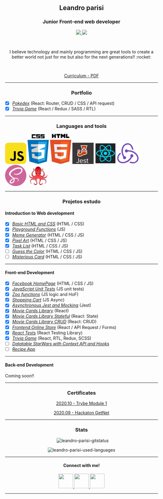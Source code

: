 <h2 align="center">Leandro parisi</h2>
<h3 align="center">Junior Front-end web developer</h3>
<p align="center">
  <a href="https://www.linkedin.com/in/leandro-parisi/" target="_blank" >
    <img src="https://i.ibb.co/Kx2GSrT/linkedin.png" width="35px">
  </a>
  <a href="https://www.instagram.com/leandroparisi.art/" target="_blank" >
    <img src="https://cdn.icon-icons.com/icons2/1211/PNG/512/1491579602-yumminkysocialmedia36_83067.png" width="35px">
  </a> 
</p>
<br />
<p align="center">
  I believe technology and mainly programming are great tools to create a better world not just for me but also for the next generations!! :rocket:
</p>
<br />
<p align="center">
  <a href="https://raw.githubusercontent.com/leandroparisi/leandroparisi/main/archives/CV-LeandroParisi_v1.1.pdf" target="_blank">
    Curriculum - PDF
  </a>
</p>

<hr />

<h3 align="center">Portfolio</h3>

- [x] *[Pokedex](https://leandroparisi.github.io/pokedex/)* (React: Router, CRUD / CSS / API request)
- [x] *[Trivia Game](https://github.com/LeandroParisi/A1.trivia-gamee)* (React / Redux / SASS / RTL) 

<hr />

<h3 align="center">Languages and tools</h3>
<div style="margin: auto">
  <img src="https://raw.githubusercontent.com/leandroparisi/leandroparisi/main/assets/JavaScript-icon.png" alt="JavaScript" width="70px"/>
  <img src="https://raw.githubusercontent.com/leandroparisi/leandroparisi/main/assets/Css-icon.png" alt="CSS" width="70px"/>
  <img src="https://raw.githubusercontent.com/leandroparisi/leandroparisi/main/assets/Html-icon.png" alt="HTML" width="70px"/>
  <img src="https://raw.githubusercontent.com/leandroparisi/leandroparisi/main/assets/Jest-icon.png" alt="Jest" width="70px"/>
  <img src="https://raw.githubusercontent.com/leandroparisi/leandroparisi/main/assets/React-icon.png" alt="React" width="70px"/>
  <img src="https://raw.githubusercontent.com/leandroparisi/leandroparisi/main/assets/Redux-icon.png" alt="React" width="70px"/>
  <img src="https://raw.githubusercontent.com/leandroparisi/leandroparisi/main/assets/Sass-icon.png" alt="React" width="70px"/>
  <img src="https://raw.githubusercontent.com/leandroparisi/leandroparisi/main/assets/reactTestingLibrary-logo.png" alt="React" width="70px"/>
</div>

<hr />

<h3 align="center">Projetos estudo</h3>
<h4>Introduction to Web development</h4>

- [x] *[Basic HTML and CSS](https://leandroparisi.github.io/B1.lessons-learned/)* (HTML / CSS)
- [x] *[Playground Functions](https://github.com/LeandroParisi/playground-functions)* (JS)
- [x] *[Meme Generator](https://leandroparisi.github.io/B3.meme-generator/)* (HTML / CSS / JS)
- [x] *[Pixel Art](https://leandroparisi.github.io/B4.pixel-art/)* (HTML / CSS / JS)
- [x] *[Task List](https://leandroparisi.github.io/B5.todo-list/)* (HTML / CSS / JS)
- [ ] *[Guess the Color]()* (HTML / CSS / JS)
- [ ] *[Misterious Card]()* (HTML / CSS / JS)
<hr />


<h4>Front-end Development</h4>

- [x] *[Facebook HomePage](https://leandroparisi.github.io/B6.facebook-homePage/)* (HTML / CSS / JS)
- [x] *[JavaScript Unit Tests](https://github.com/LeandroParisi/B7.js-unit-tests)* (JS unit tests)
- [x] *[Zoo functions](https://github.com/LeandroParisi/B8.zoo-functions)* (JS logic and HoF)
- [x] *[Shopping Cart](https://leandroparisi.github.io/B9.shopping-cart/)* (JS Async)
- [x] *[Asynchronous Jest and Mocking](https://github.com/LeandroParisi/B10.asynchronous-jest-and-mock)* (Jest)
- [x] *[Movie Cards Library](https://leandroparisi.github.io/B11.movie-card-library/)* (React)
- [x] *[Movie Cards Library Stateful](https://leandroparisi.github.io/B12.movie-cards-library-stateful/)* (React: State)
- [x] *[Movie Cards Library CRUD](https://leandroparisi.github.io/B13.movie-card-library-crud/)* (React: CRUD)
- [x] *[Frontend Online Store](https://leandroparisi.github.io/B14.online-store/)* (React / API Request / Forms)
- [x] *[React Tests](https://github.com/LeandroParisi/B15.react-testing-library)* (React Testing Library)
- [x] *[Trivia Game](https://github.com/tryber/sd-06-project-trivia-react-redux/pull/71)* (React, RTL, Redux, SCSS)
- [ ] *[Datatable StarWars with Context API and Hooks]()*
- [ ] *[Recipe App]()*
<hr />


<h4>Back-end Development</h4>

  <p>Coming soon!!</p>

<hr />

<h3 align="center">Certificates</h4>
<p align="center">
  <a href="https://raw.githubusercontent.com/leandroparisi/leandroparisi/main/archives/Trybe - Certificado Módulo 1 - Leandro Parisi Carvalho Belisario.pdf" target="_blank">
    2020.10 - Trybe Module 1
  </a>
</p>

<p align="center">
  <a href="https://raw.githubusercontent.com/leandroparisi/leandroparisi/main/archives/Hackaton GetNet 2020 - Leandro Parsi Carvalho Belisário.pdf" target="_blank">
    2020.09 - Hackaton GetNet
  </a>
</p>

<hr />

<h3 align="center">Stats</h3>

  <p align="center">&nbsp;
      <img src="https://github-readme-stats.vercel.app/api?username=leandroparisi&count_private=true&show_icons=true&theme=graywhite&icon_color=268bd2&title_color=268bd2" alt="leandro-parisi-gitstatus" />
  </p>
  <p align="center">
      <img src="https://github-readme-stats.vercel.app/api/top-langs/?username=leandroparisi&layout=compact&theme=graywhite&title_color=268bd2" alt="leandro-parisi-used-languages" />
  </p>

<hr />

<h4 align="center">Connect with me!</h4>
<p align="center">
  <a href="https://www.linkedin.com/in/leandro-parisi/" target="_blank" >
    <img src="https://i.ibb.co/Kx2GSrT/linkedin.png" width="48px" height="48px">
  </a>
  <a href="https://github.com/leandroparisi" target="_blank" >
    <img src="https://cdn.iconscout.com/icon/free/png-256/github-108-438008.png" width="48px" height="48px">
  </a> 
  <a href="https://www.instagram.com/leandroparisi.art/" target="_blank" >
    <img src="https://cdn.icon-icons.com/icons2/1211/PNG/512/1491579602-yumminkysocialmedia36_83067.png" width="48px" height="48px">
  </a> 
</p>

<hr />
<br />
